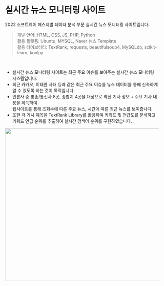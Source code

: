 # 실시간 뉴스 모니터링 사이트
2022 소프트웨어 페스티벌 데이터 분석 부문 실시간 뉴스 모니터링 사이트입니다.

> 개발 언어: HTML, CSS, JS, PHP, Python <br>
> 활용 플랫폼: Ubuntu, MYSQL, Naver 뉴스 Template <br>
> 활용 라이브러리: TextRank, requests, beautifulsoup4, MySQLdb, scikit-learn, konlpy
<br>

+ 실시간 뉴스 모니터링 사이트는 최근 주요 이슈를 보여주는 실시간 뉴스 모니터링 시스템입니다.
+ 최근 카카오, 이태원 사태 등과 같은 최근 주요 이슈를 뉴스 데이터를 통해 신속하게 알 수 있도록 하는 것이 목적입니다.
+ 언론사 중 방송/통신사 8곳, 종합지 4곳을 대상으로 최신 기사 정보 + 주요 기사 내용을 획득하여 <br>
웹사이트를 통해 조회수에 따른 주요 뉴스, 시간에 따른 최근 뉴스를 보여줍니다.
+ 또한 각 기사 제목을 TextRank Library를 활용하여 키워드 및 언급도를 분석하고 키워드 언급 순위를 추출하여 실시간 검색어 순위를 구현하였습니다. <br>
<img src="https://user-images.githubusercontent.com/31283542/201528616-f39ab189-6a2a-4f43-895b-799f0a1092a1.gif" width="700" height="500"/>
